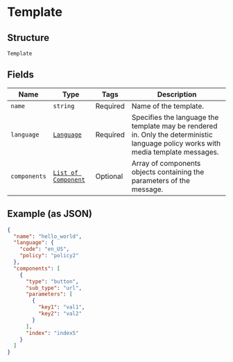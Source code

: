 
# Template

## Structure

`Template`

## Fields

| Name | Type | Tags | Description |
|  --- | --- | --- | --- |
| `name` | `string` | Required | Name of the template. |
| `language` | [`Language`](../../doc/models/language.md) | Required | Specifies the language the template may be rendered in. Only the deterministic language policy works with media template messages. |
| `components` | [`List of Component`](../../doc/models/component.md) | Optional | Array of components objects containing the parameters of the message. |

## Example (as JSON)

```json
{
  "name": "hello_world",
  "language": {
    "code": "en_US",
    "policy": "policy2"
  },
  "components": [
    {
      "type": "button",
      "sub_type": "url",
      "parameters": [
        {
          "key1": "val1",
          "key2": "val2"
        }
      ],
      "index": "index5"
    }
  ]
}
```

